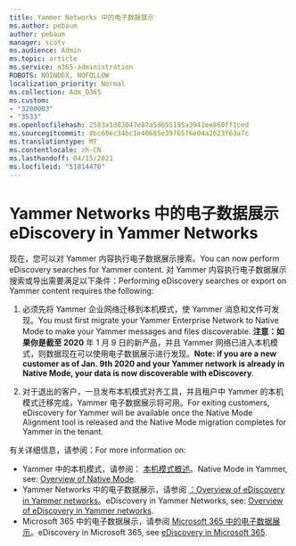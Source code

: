 ```yaml
---
title: Yammer Networks 中的电子数据展示
ms.author: pebaum
author: pebaum
manager: scotv
ms.audience: Admin
ms.topic: article
ms.service: o365-administration
ROBOTS: NOINDEX, NOFOLLOW
localization_priority: Normal
ms.collection: Adm_O365
ms.custom:
- "3200003"
- "3533"
ms.openlocfilehash: 2583a1d83047e87a5d655195a3941ee860ff1ced
ms.sourcegitcommit: 8bc60ec34bc1e40685e3976576e04a2623f63a7c
ms.translationtype: MT
ms.contentlocale: zh-CN
ms.lasthandoff: 04/15/2021
ms.locfileid: "51814470"
---
```

# <a name="ediscovery-in-yammer-networks"></a><span data-ttu-id="4383d-102">Yammer Networks 中的电子数据展示</span><span class="sxs-lookup"><span data-stu-id="4383d-102">eDiscovery in Yammer Networks</span></span>

<span data-ttu-id="4383d-103">现在，您可以对 Yammer 内容执行电子数据展示搜索。</span><span class="sxs-lookup"><span data-stu-id="4383d-103">You can now perform eDiscovery searches for Yammer content.</span></span>  <span data-ttu-id="4383d-104">对 Yammer 内容执行电子数据展示搜索或导出需要满足以下条件：</span><span class="sxs-lookup"><span data-stu-id="4383d-104">Performing eDiscovery searches or export on Yammer content requires the following:</span></span>

1. <span data-ttu-id="4383d-105">必须先将 Yammer 企业网络迁移到本机模式，使 Yammer 消息和文件可发现。</span><span class="sxs-lookup"><span data-stu-id="4383d-105">You must first migrate your Yammer Enterprise Network to Native Mode to make your Yammer messages and files discoverable.</span></span> <span data-ttu-id="4383d-106">**注意：如果你是截至 2020** 年 1 月 9 日的新产品，并且 Yammer 网络已进入本机模式，则数据现在可以使用电子数据展示进行发现。</span><span class="sxs-lookup"><span data-stu-id="4383d-106">**Note: if you are a new customer as of Jan. 9th 2020 and your Yammer network is already in Native Mode, your data is now discoverable with eDiscovery**.</span></span>

2. <span data-ttu-id="4383d-107">对于退出的客户，一旦发布本机模式对齐工具，并且租户中 Yammer 的本机模式迁移完成，Yammer 电子数据展示将可用。</span><span class="sxs-lookup"><span data-stu-id="4383d-107">For exiting customers, eDiscovery for Yammer will be available once the Native Mode Alignment tool is released and the Native Mode migration completes for Yammer in the tenant.</span></span>

<span data-ttu-id="4383d-108">有关详细信息，请参阅：</span><span class="sxs-lookup"><span data-stu-id="4383d-108">For more information on:</span></span>

- <span data-ttu-id="4383d-109">Yammer 中的本机模式，请参阅： [本机模式概述](https://docs.microsoft.com/yammer/configure-your-yammer-network/overview-native-mode)。</span><span class="sxs-lookup"><span data-stu-id="4383d-109">Native Mode in Yammer, see: [Overview of Native Mode](https://docs.microsoft.com/yammer/configure-your-yammer-network/overview-native-mode).</span></span>
- <span data-ttu-id="4383d-110">Yammer Networks 中的电子数据展示，请参阅 [：Overview of eDiscovery in Yammer networks](https://docs.microsoft.com/yammer/manage-security-and-compliance/overview-of-ediscovery)。</span><span class="sxs-lookup"><span data-stu-id="4383d-110">eDiscovery in Yammer Networks, see: [Overview of eDiscovery in Yammer networks](https://docs.microsoft.com/yammer/manage-security-and-compliance/overview-of-ediscovery).</span></span>
- <span data-ttu-id="4383d-111">Microsoft 365 中的电子数据展示，请参阅 [Microsoft 365 中的电子数据展示](https://docs.microsoft.com/microsoft-365/compliance/ediscovery)。</span><span class="sxs-lookup"><span data-stu-id="4383d-111">eDiscovery in Microsoft  365, see [eDiscovery in Microsoft 365](https://docs.microsoft.com/microsoft-365/compliance/ediscovery).</span></span>
